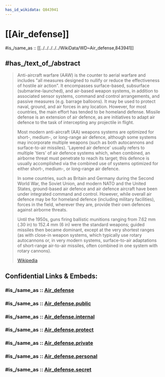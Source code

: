 ```yaml
---
has_id_wikidata: Q843941
---
```


# [[Air_defense]] 

#is_/same_as :: [[../../../../../WikiData/WD~Air_defense,843941]] 

## #has_/text_of_/abstract 

> Anti-aircraft warfare (AAW) is the counter to aerial warfare and includes "all measures designed to nullify or reduce the effectiveness of hostile air action". It encompasses surface-based, subsurface (submarine-launched), and air-based weapon systems, in addition to associated sensor systems, command and control arrangements, and passive measures (e.g. barrage balloons). It may be used to protect naval, ground, and air forces in any location. However, for most countries, the main effort has tended to be homeland defense. Missile defense is an extension of air defence, as are initiatives to adapt air defence to the task of intercepting any projectile in flight.
>
> Most modern anti-aircraft (AA) weapons systems are optimized for short-, medium-, or long-range air defence, although some systems may incorporate multiple weapons (such as both autocannons and surface-to-air missiles). 'Layered air defence' usually refers to multiple 'tiers' of air defence systems which, when combined, an airborne threat must penetrate to reach its target; this defence is usually accomplished via the combined use of systems optimized for either short-, medium-, or long-range air defence.
>
> In some countries, such as Britain and Germany during the Second World War, the Soviet Union, and modern NATO and the United States, ground-based air defence and air defence aircraft have been under integrated command and control. However, while overall air defence may be for homeland defence (including military facilities), forces in the field, wherever they are, provide their own defences against airborne threats.
>
> Until the 1950s, guns firing ballistic munitions ranging from 7.62 mm (.30 in) to 152.4 mm (6 in) were the standard weapons; guided missiles then became dominant, except at the very shortest ranges (as with close-in weapon systems, which typically use rotary autocannons or, in very modern systems, surface-to-air adaptations of short-range air-to-air missiles, often combined in one system with rotary cannons).
>
> [Wikipedia](https://en.wikipedia.org/wiki/Anti-aircraft%20warfare)


## Confidential Links & Embeds: 

### #is_/same_as :: [Air_defense](/_Standards/Society/Military/War/Air_defense.md) 

### #is_/same_as :: [Air_defense.public](/_public/Society/Military/War/Air_defense.public.md) 

### #is_/same_as :: [Air_defense.internal](/_internal/Society/Military/War/Air_defense.internal.md) 

### #is_/same_as :: [Air_defense.protect](/_protect/Society/Military/War/Air_defense.protect.md) 

### #is_/same_as :: [Air_defense.private](/_private/Society/Military/War/Air_defense.private.md) 

### #is_/same_as :: [Air_defense.personal](/_personal/Society/Military/War/Air_defense.personal.md) 

### #is_/same_as :: [Air_defense.secret](/_secret/Society/Military/War/Air_defense.secret.md)


